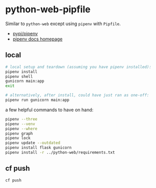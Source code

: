 # python-web-pipfile

Similar to `python-web` except using `pipenv` with `Pipfile`.

- [pypi/pipenv](https://pypi.org/project/pipenv/)
- [pipenv docs homepage](https://pipenv.pypa.io/en/latest/)

## local

```sh
# local setup and teardown (assuming you have pipenv installed):
pipenv install
pipenv shell
gunicorn main:app
exit

# alternatively, after install, could have just ran as one-off:
pipenv run gunicorn main:app
```

a few helpful commands to have on hand:

```sh
pipenv --three
pipenv --venv
pipenv --where
pipenv graph
pipenv lock
pipenv update --outdated
pipenv install flask gunicorn
pipenv install -r ../python-web/requirements.txt
```

## cf push

```sh
cf push
```
